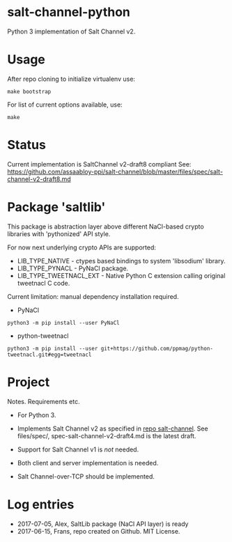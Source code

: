 salt-channel-python
===================

Python 3 implementation of Salt Channel v2.

Usage
======

After repo cloning to initialize virtualenv use:

`make bootstrap`

For list of current options available, use:

`make`


Status
======

Current implementation is SaltChannel v2-draft8 compliant
See: https://github.com/assaabloy-ppi/salt-channel/blob/master/files/spec/salt-channel-v2-draft8.md


Package 'saltlib'
================
This package is abstraction layer above different NaCl-based crypto libraries with 'pythonized' API style. 

For now next underlying crypto APIs are supported:
* LIB_TYPE_NATIVE - ctypes based bindings to system 'libsodium' library. 
* LIB_TYPE_PYNACL - PyNaCl package.
* LIB_TYPE_TWEETNACL_EXT - Native Python C extension calling original tweetnacl C code.

Current limitation: manual dependency installation required.

* PyNaCl

`python3 -m pip install --user PyNaCl`

* python-tweetnacl

`python3 -m pip install --user git+https://github.com/ppmag/python-tweetnacl.git#egg=tweetnacl`

Project
=======

Notes. Requirements etc.

* For Python 3.

* Implements Salt Channel v2 as specified in 
  [repo salt-channel](https://github.com/assaabloy-ppi/salt-channel).
  See files/spec/, spec-salt-channel-v2-draft4.md is the latest draft.

* Support for Salt Channel v1 is *not* needed.

* Both client and server implementation is needed.

* Salt Channel-over-TCP should be implemented.


Log entries
===========

* 2017-07-05, Alex, SaltLib package (NaCl API layer) is ready 
* 2017-06-15, Frans, repo created on Github. MIT License. 


